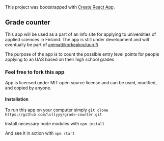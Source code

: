 This project was bootstrapped with [Create React App](https://github.com/facebook/create-react-app).

## Grade counter

This app will be used as a part of an info site for applying to universities of applied sciences in Finland. The app is still under development and will eventually be part of [ammattikorkeakouluun.fi](https://ammattikorkeakouluun.fi)

The purpose of the app is to count the possible entry level points for people applying to an UAS based on their high school grades

### Feel free to fork this app

App is licensed under MIT open source license and can be used, modified, and copied by anyone.


#### Installation
To run this app on your computer simply `git clone https://github.com/lollyyy/grade-counter.git`

Install necessary node modules with `npm install`

And see it in action with `npm start`
